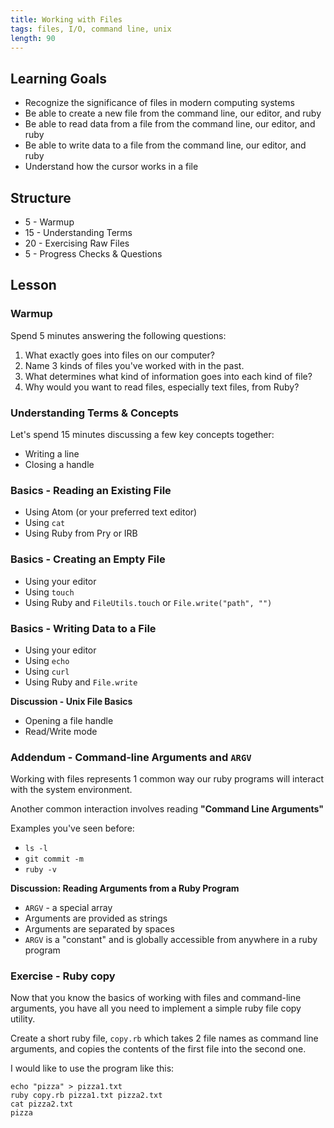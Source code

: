 ```yaml
---
title: Working with Files
tags: files, I/O, command line, unix
length: 90
---
```


## Learning Goals

* Recognize the significance of files in modern computing systems
* Be able to create a new file from the command line, our editor, and ruby
* Be able to read data from a file from the command line, our editor, and ruby
* Be able to write data to a file from the command line, our editor, and ruby
* Understand how the cursor works in a file

## Structure

* 5 - Warmup
* 15 - Understanding Terms
* 20 - Exercising Raw Files
* 5 - Progress Checks & Questions

## Lesson

### Warmup

Spend 5 minutes answering the following questions:

1. What exactly goes into files on our computer?
2. Name 3 kinds of files you've worked with in the past.
3. What determines what kind of information goes into each kind of file?
4. Why would you want to read files, especially text files, from Ruby?

### Understanding Terms & Concepts

Let's spend 15 minutes discussing a few key concepts together:

* Writing a line
* Closing a handle

### Basics - Reading an Existing File

* Using Atom (or your preferred text editor)
* Using `cat`
* Using Ruby from Pry or IRB

### Basics - Creating an Empty File

* Using your editor
* Using `touch`
* Using Ruby and `FileUtils.touch` or `File.write("path", "")`

### Basics - Writing Data to a File

* Using your editor
* Using `echo`
* Using `curl`
* Using Ruby and `File.write`

__Discussion - Unix File Basics__

* Opening a file handle
* Read/Write mode

### Addendum - Command-line Arguments and `ARGV`

Working with files represents 1 common way our ruby programs will
interact with the system environment.

Another common interaction involves reading **"Command Line Arguments"**

Examples you've seen before:

* `ls -l`
* `git commit -m`
* `ruby -v`

__Discussion: Reading Arguments from a Ruby Program__

* `ARGV` - a special array
* Arguments are provided as strings
* Arguments are separated by spaces
* `ARGV` is a "constant" and is globally accessible from anywhere
in a ruby program

### Exercise - Ruby copy

Now that you know the basics of working with files and command-line
arguments, you have all you need to implement a simple ruby
file copy utility.

Create a short ruby file, `copy.rb` which takes 2 file names
as command line arguments, and copies the contents of the first file
into the second one.

I would like to use the program like this:

```
echo "pizza" > pizza1.txt
ruby copy.rb pizza1.txt pizza2.txt
cat pizza2.txt
pizza
```
